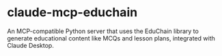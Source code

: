 # claude-mcp-educhain
An MCP-compatible Python server that uses the EduChain library to generate educational content like MCQs and lesson plans, integrated with Claude Desktop.
